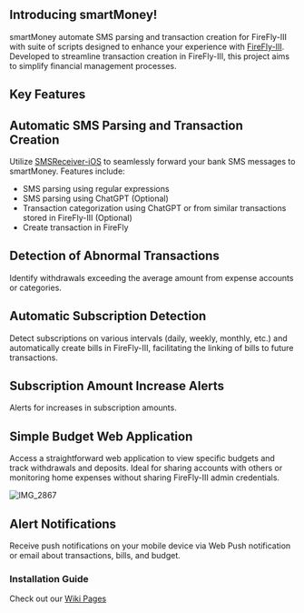 ## Introducing smartMoney!

smartMoney automate SMS parsing and transaction creation for FireFly-III with suite of scripts designed to enhance your experience with [FireFly-III](https://firefly-iii.org/). Developed to streamline transaction creation in FireFly-III, this project aims to simplify financial management processes.

## Key Features

## Automatic SMS Parsing and Transaction Creation
Utilize [SMSReceiver-iOS](https://github.com/mrahmadt/SMSReceiver-iOS) to seamlessly forward your bank SMS messages to smartMoney. Features include:
- SMS parsing using regular expressions
- SMS parsing using ChatGPT (Optional)
- Transaction categorization using ChatGPT or from similar transactions stored in FireFly-III (Optional)
- Create transaction in FireFly

## Detection of Abnormal Transactions
Identify withdrawals exceeding the average amount from expense accounts or categories.

## Automatic Subscription Detection
Detect subscriptions on various intervals (daily, weekly, monthly, etc.) and automatically create bills in FireFly-III, facilitating the linking of bills to future transactions.

## Subscription Amount Increase Alerts
Alerts for increases in subscription amounts.

## Simple Budget Web Application
Access a straightforward web application to view specific budgets and track withdrawals and deposits. Ideal for sharing accounts with others or monitoring home expenses without sharing FireFly-III admin credentials.

![IMG_2867](https://github.com/mrahmadt/smartMoney/assets/957921/9bdd2583-2cb9-4fe6-bd9c-8808c8d894fe)

## Alert Notifications
Receive push notifications on your mobile device via Web Push notification or email about transactions, bills, and budget.


### Installation Guide
Check out our [Wiki Pages](https://github.com/mrahmadt/smartMoney/wiki)
